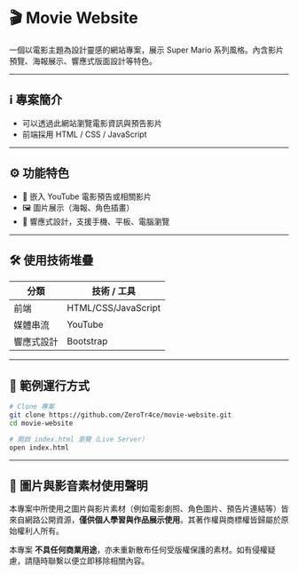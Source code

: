 # 🎬 Movie Website

一個以電影主題為設計靈感的網站專案，展示 Super Mario 系列風格。內含影片預覽、海報展示、響應式版面設計等特色。

---

## ℹ️ 專案簡介

* 可以透過此網站瀏覽電影資訊與預告影片
* 前端採用 HTML / CSS / JavaScript

---

## ⚙️ 功能特色

* 🎥 嵌入 YouTube 電影預告或相關影片
* 🖼 圖片展示（海報、角色插畫）
* 📱 響應式設計，支援手機、平板、電腦瀏覽

---

## 🛠️ 使用技術堆疊

| 分類    | 技術 / 工具              |
| ----- | -------------------- |
| 前端    | HTML/CSS/JavaScript  |
| 媒體串流  | YouTube               |
| 響應式設計 | Bootstrap            |

---

## 🚀 範例運行方式


```bash
# Clone 專案
git clone https://github.com/ZeroTr4ce/movie-website.git
cd movie-website

# 開啟 index.html 瀏覽（Live Server）
open index.html
```


---

## 📢 圖片與影音素材使用聲明

本專案中所使用之圖片與影片素材（例如電影劇照、角色圖片、預告片連結等）皆來自網路公開資源，**僅供個人學習與作品展示使用**。其著作權與商標權皆歸屬於原始權利人所有。

本專案 **不具任何商業用途**，亦未重新散布任何受版權保護的素材。如有侵權疑慮，請隨時聯繫以便立即移除相關內容。


